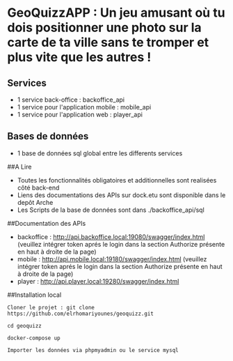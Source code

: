 # GeoQuizzAPP :  Un jeu amusant où tu dois positionner une photo sur la carte de ta ville sans te tromper et plus vite que les autres !

## Services

* 1 service back-office : backoffice_api
* 1 service pour l'application mobile : mobile_api
* 1 service pour l'application web : player_api



## Bases de données

* 1 base de données sql global entre les differents services




##A Lire

* Toutes les fonctionnalités obligatoires et additionnelles sont realisées côté back-end
* Liens des documentations des APIs sur dock.etu sont disponible dans le depôt Arche
* Les Scripts de la base de données sont dans ./backoffice_api/sql


##Documentation des APIs

* backoffice : http://api.backoffice.local:19080/swagger/index.html (veuillez intégrer token aprés le login dans la section Authorize présente en haut à droite de la page)
* mobile : http://api.mobile.local:19180/swagger/index.html (veuillez intégrer token aprés le login dans la section Authorize présente en haut à droite de la page)
* player : http://api.player.local:19280/swagger/index.html




##Installation local

```
Cloner le projet : git clone https://github.com/elrhomariyounes/geoquizz.git
```

```
cd geoquizz
```

```
docker-compose up
```
```
Importer les données via phpmyadmin ou le service mysql
```




